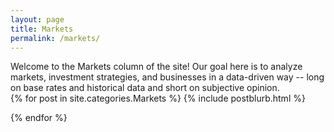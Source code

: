 ```yaml
---
layout: page
title: Markets
permalink: /markets/
---
```


<div class="column-header">Welcome to the Markets column of the site! Our goal here is to analyze markets, investment strategies, and businesses in a <span class="column-header-bold">data-driven way</span> -- long on base rates and historical data and short on subjective opinion.
</div>
<div class="posts">
  {% for post in site.categories.Markets %}
    {% include postblurb.html %}

{% endfor %}

</div>
